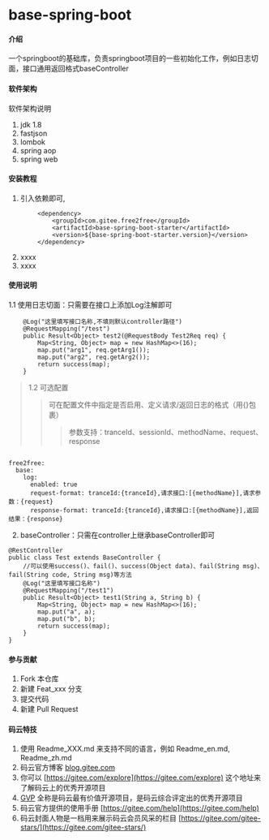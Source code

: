 # base-spring-boot

#### 介绍
一个springboot的基础库，负责springboot项目的一些初始化工作，例如日志切面，接口通用返回格式baseController

#### 软件架构
软件架构说明
1. jdk 1.8
2. fastjson
3. lombok
4. spring aop
5. spring web

#### 安装教程

1.  引入依赖即可,
```
        <dependency>
            <groupId>com.gitee.free2free</groupId>
            <artifactId>base-spring-boot-starter</artifactId>
            <version>${base-spring-boot-starter.version}</version>
        </dependency>
```
2.  xxxx
3.  xxxx

#### 使用说明

1.1  使用日志切面：只需要在接口上添加Log注解即可
```
    @Log("这里填写接口名称,不填则默认controller路径")
    @RequestMapping("/test")
    public Result<Object> test2(@RequestBody Test2Req req) {
        Map<String, Object> map = new HashMap<>(16);
        map.put("arg1", req.getArg1());
        map.put("arg2", req.getArg2());
        return success(map);
    }
```
>1.2 可选配置
>> 可在配置文件中指定是否启用、定义请求/返回日志的格式（用{}包裹）
>>> 参数支持：tranceId、sessionId、methodName、request、response
```

free2free:
  base:
    log:
      enabled: true
      request-format: tranceId:{tranceId},请求接口:[{methodName}],请求参数：{request}
      response-format: tranceId:{tranceId},请求接口:[{methodName}],返回结果：{response}
```

2.  baseController：只需在controller上继承baseController即可

```
@RestController
public class Test extends BaseController {
    //可以使用success()、fail()、success(Object data)、fail(String msg)、fail(String code, String msg)等方法
    @Log("这里填写接口名称")
    @RequestMapping("/test1")
    public Result<Object> test1(String a, String b) {
        Map<String, Object> map = new HashMap<>(16);
        map.put("a", a);
        map.put("b", b);
        return success(map);
    }
}

```


#### 参与贡献

1.  Fork 本仓库
2.  新建 Feat_xxx 分支
3.  提交代码
4.  新建 Pull Request


#### 码云特技

1.  使用 Readme\_XXX.md 来支持不同的语言，例如 Readme\_en.md, Readme\_zh.md
2.  码云官方博客 [blog.gitee.com](https://blog.gitee.com)
3.  你可以 [https://gitee.com/explore](https://gitee.com/explore) 这个地址来了解码云上的优秀开源项目
4.  [GVP](https://gitee.com/gvp) 全称是码云最有价值开源项目，是码云综合评定出的优秀开源项目
5.  码云官方提供的使用手册 [https://gitee.com/help](https://gitee.com/help)
6.  码云封面人物是一档用来展示码云会员风采的栏目 [https://gitee.com/gitee-stars/](https://gitee.com/gitee-stars/)
